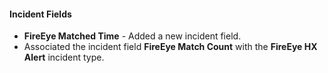 #### Incident Fields
- **FireEye Matched Time** - Added a new incident field.
- Associated the incident field **FireEye Match Count** with the **FireEye HX Alert** incident type.
